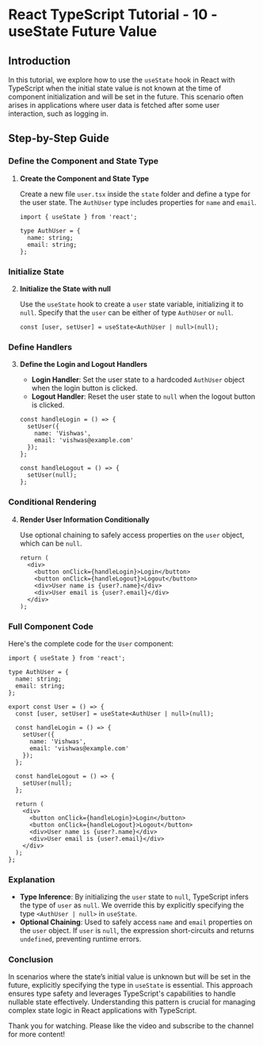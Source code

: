 # React TypeScript Tutorial - 10 - useState Future Value

## Introduction

In this tutorial, we explore how to use the `useState` hook in React with TypeScript when the initial state value is not known at the time of component initialization and will be set in the future. This scenario often arises in applications where user data is fetched after some user interaction, such as logging in.

## Step-by-Step Guide

### Define the Component and State Type

1. **Create the Component and State Type**

   Create a new file `user.tsx` inside the `state` folder and define a type for the user state. The `AuthUser` type includes properties for `name` and `email`.

   ```tsx
   import { useState } from 'react';

   type AuthUser = {
     name: string;
     email: string;
   };
   ```

### Initialize State

2. **Initialize the State with null**

   Use the `useState` hook to create a `user` state variable, initializing it to `null`. Specify that the `user` can be either of type `AuthUser` or `null`.

   ```tsx
   const [user, setUser] = useState<AuthUser | null>(null);
   ```

### Define Handlers

3. **Define the Login and Logout Handlers**

   - **Login Handler**: Set the user state to a hardcoded `AuthUser` object when the login button is clicked.
   - **Logout Handler**: Reset the user state to `null` when the logout button is clicked.

   ```tsx
   const handleLogin = () => {
     setUser({
       name: 'Vishwas',
       email: 'vishwas@example.com'
     });
   };

   const handleLogout = () => {
     setUser(null);
   };
   ```

### Conditional Rendering

4. **Render User Information Conditionally**

   Use optional chaining to safely access properties on the `user` object, which can be `null`.

   ```tsx
   return (
     <div>
       <button onClick={handleLogin}>Login</button>
       <button onClick={handleLogout}>Logout</button>
       <div>User name is {user?.name}</div>
       <div>User email is {user?.email}</div>
     </div>
   );
   ```

### Full Component Code

Here's the complete code for the `User` component:

```tsx
import { useState } from 'react';

type AuthUser = {
  name: string;
  email: string;
};

export const User = () => {
  const [user, setUser] = useState<AuthUser | null>(null);

  const handleLogin = () => {
    setUser({
      name: 'Vishwas',
      email: 'vishwas@example.com'
    });
  };

  const handleLogout = () => {
    setUser(null);
  };

  return (
    <div>
      <button onClick={handleLogin}>Login</button>
      <button onClick={handleLogout}>Logout</button>
      <div>User name is {user?.name}</div>
      <div>User email is {user?.email}</div>
    </div>
  );
};
```

### Explanation

- **Type Inference**: By initializing the `user` state to `null`, TypeScript infers the type of `user` as `null`. We override this by explicitly specifying the type `<AuthUser | null>` in `useState`.
- **Optional Chaining**: Used to safely access `name` and `email` properties on the `user` object. If `user` is `null`, the expression short-circuits and returns `undefined`, preventing runtime errors.

### Conclusion

In scenarios where the state’s initial value is unknown but will be set in the future, explicitly specifying the type in `useState` is essential. This approach ensures type safety and leverages TypeScript's capabilities to handle nullable state effectively. Understanding this pattern is crucial for managing complex state logic in React applications with TypeScript.

Thank you for watching. Please like the video and subscribe to the channel for more content!